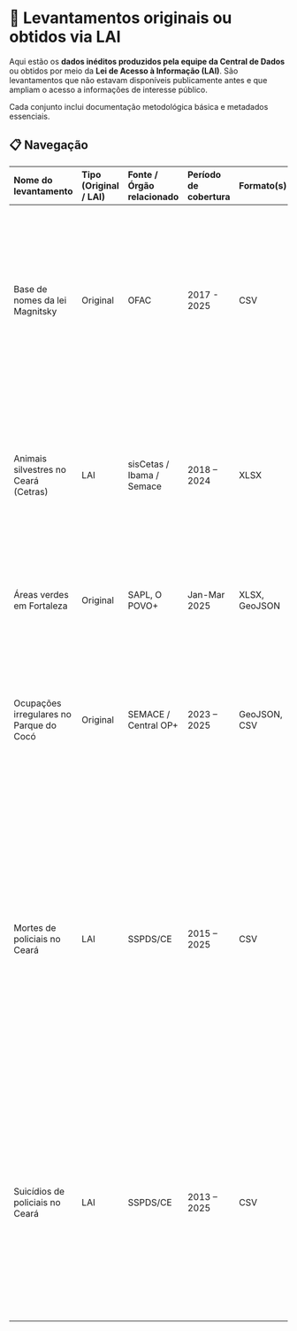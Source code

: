 # 📂 Levantamentos originais ou obtidos via LAI

Aqui estão os **dados inéditos produzidos pela equipe da Central de Dados** ou obtidos por meio da **Lei de Acesso à Informação (LAI)**. São levantamentos que não estavam disponíveis publicamente antes e que ampliam o acesso a informações de interesse público.

Cada conjunto inclui documentação metodológica básica e metadados essenciais.

## 📋 Navegação

| Nome do levantamento | Tipo (Original / LAI) | Fonte / Órgão relacionado | Período de cobertura | Formato(s) | Utilização em reportagem | Descrição | Link direto |
|:---|:---|:---|:---|:---|:---|:---|:---|
| Base de nomes da lei Magnitsky | Original | OFAC | 2017 - 2025 | CSV | ["De assassinos a corruptos: a lista da Lei Magnitsky, aplicada contra Alexandre de Moraes por Trump"](https://mais.opovo.com.br/reportagens-especiais/2025/07/31/de-assassinos-a-corruptos-a-lista-da-lei-magnitsky-aplicada-contra-alexandre-de-moraes-por-trump.html) | A reportagem analisa a inclusão do ministro Alexandre de Moraes na lista de sanções da Lei Magnitsky, detalhando o perfil dos indivíduos sancionados e as acusações de violações de direitos humanos e corrupção. | ["Sanctions List Search"](https://sanctionssearch.ofac.treas.gov/)
| Animais silvestres no Ceará (Cetras) | LAI | sisCetas / Ibama / Semace | 2018 – 2024 | XLSX | ["Tráfico de animais silvestres"](https://mais.opovo.com.br/reportagens-especiais/trafico-de-animais) | A reportagem investiga o tráfico de animais no Ceará a partir de dados do Cetas-CE, revelando as espécies mais afetadas, as rotas do crime e os desafios da reabilitação da fauna. | ["Fala.BR - Plataforma Integrada de Ouvidoria e Acesso à Informação"](https://falabr.cgu.gov.br/web/home) |
| Áreas verdes em Fortaleza | Original | SAPL, O POVO+ | Jan-Mar 2025 | XLSX, GeoJSON | ["Áreas verdes em Fortaleza"](https://mais.opovo.com.br/reportagens-especiais/areas-verdes-em-fortaleza) | Mapeamento e análise das áreas verdes remanescentes em Fortaleza e o impacto da urbanização sobre elas. | ["Pesquisar Matéria Legislativa"](https://sapl.fortaleza.ce.leg.br/materia/pesquisar-materia) |
| Ocupações irregulares no Parque do Cocó | Original | SEMACE / Central OP+ | 2023 – 2025 | GeoJSON, CSV | ["Vivíamos no esgoto"](https://mais.opovo.com.br/reportagens-especiais/rio-coco-parque-do-coco-tensoes/2025/05/26/viviamos-no-esgoto-invasoes-no-parque-do-coco-expoem-problemas-de-habitacao-em-fortaleza.html) | A reportagem investiga a construção de um conjunto habitacional irregular para 450 famílias dentro da área protegida do Parque Estadual do Cocó, em Fortaleza. | ["Unidades de Conservação Estaduais"](https://www.sema.ce.gov.br/cadastro-estadual-de-unidade-de-conservacao-ceuc/painel-cadastro-estadual-de-unidades-de-conservacao/downloads-de-decretos-e-poligonais-ceuc/unidades-de-conservacao-estaduais/)|
| Mortes de policiais no Ceará | LAI | SSPDS/CE | 2015 – 2025 | CSV | ["Letais, violentos e intencionais: os crimes contra policiais no Ceará"](https://mais.opovo.com.br/reportagens-especiais/policiais-seguranca-publica/2025/06/09/letais-violentos-e-intencionais-os-crimes-contra-policiais-no-ceara.html) | A reportagem explora a vulnerabilidade desses profissionais, mostrando que a maior parte dos casos são homicídios contra policiais militares. A matéria aprofunda o debate sobre o adoecimento psicológico e as condições de trabalho dos agentes, questionando quem é responsável por proteger os próprios protetores da sociedade.| ["Ceará Transparente - Acesso a informação"](https://cearatransparente.ce.gov.br/portal-da-transparencia/acesso-a-informacao?locale=pt-BR) |
| Suicídios de policiais no Ceará | LAI | SSPDS/CE | 2013 – 2025 | CSV | ["Suicídio de policiais: o véu de mortes que recai sobre agentes de segurança"](https://mais.opovo.com.br/reportagens-especiais/policiais-seguranca-publica/2025/06/16/suicidio-de-policiais-o-veu-de-mortes-que-recai-sobre-agentes-de-seguranca.html) | A reportagem investiga a crescente epidemia de suicídios entre agentes de segurança no Ceará, utilizando dados exclusivos obtidos via LAI. A análise revela a vulnerabilidade dos policiais e aprofunda o debate sobre o adoecimento mental na corporação. | ["Ceará Transparente - Acesso a informação"](https://cearatransparente.ce.gov.br/portal-da-transparencia/acesso-a-informacao?locale=pt-BR) |
